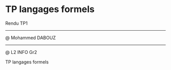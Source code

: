 # TP langages formels

Rendu TP1
_________________
@ Mohammed DABOUZ
_____________
@ L2 INFO Gr2

TP langages formels